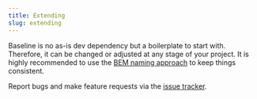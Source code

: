 ```yaml
---
title: Extending
slug: extending
---
```


Baseline is no as-is dev dependency but a boilerplate to start with. Therefore, it can be changed or adjusted at any stage of your project. It is highly recommended to use the [BEM naming approach](http://getbem.com/naming/) to keep things consistent.

Report bugs and make feature requests via the [issue tracker](https://github.com/felixdorner/baseline/issues).
